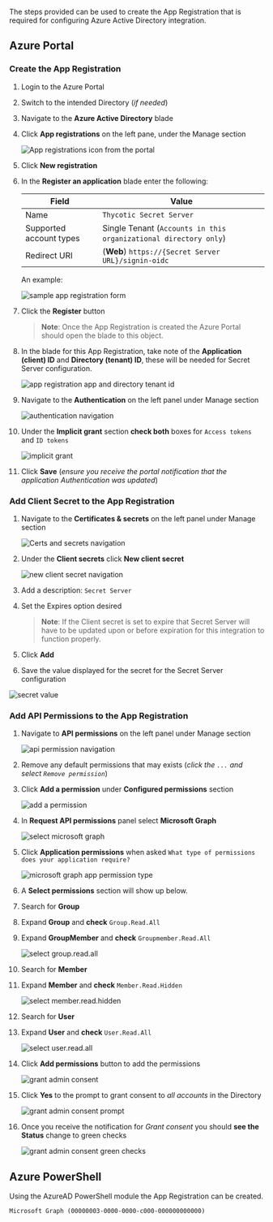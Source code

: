 [title]: # (Create an Azure App Registration)
[tags]: # (Azure, Azure Active Directory)
[priority]: # (1000)

The steps provided can be used to create the App Registration that is required for configuring Azure Active Directory integration.

## Azure Portal

### Create the App Registration

1. Login to the Azure Portal
1. Switch to the intended Directory (_if needed_)
1. Navigate to the **Azure Active Directory** blade
1. Click **App registrations** on the left pane, under the Manage section

   ![App registrations icon from the portal](./images/appregistration_icon.png)

1. Click **New registration**
1. In the **Register an application** blade enter the following:

   | Field | Value |
   | -------------- | ------------------- |
   | Name | `Thycotic Secret Server` |
   | Supported account types | Single Tenant (`Accounts in this organizational directory only`) |
   | Redirect URI | (**Web**) `https://{Secret Server URL}/signin-oidc` |

   An example:

   ![sample app registration form](./images/appregistration_sample.png)

1. Click the **Register** button

   > **Note**: Once the App Registration is created the Azure Portal should open the blade to this object.

1. In the blade for this App Registration, take note of the **Application (client) ID** and **Directory (tenant) ID**, these will be needed for Secret Server configuration.

   ![app registration app and directory tenant id](./images/appregistration_ids.png)

1. Navigate to the **Authentication** on the left panel under Manage section

   ![authentication navigation](./images/appregistration_auth.png)

1. Under the **Implicit grant** section **check both** boxes for `Access tokens` and `ID tokens`

   ![implicit grant](./images/appregistration_auth_implicitgrant.png)

1. Click **Save** (_ensure you receive the portal notification that the application Authentication was updated_)

### Add Client Secret to the App Registration

1. Navigate to the **Certificates & secrets** on the left panel under Manage section

   ![Certs and secrets navigation](./images/appregistration_certnsecrets.png)

1. Under the **Client secrets** click **New client secret**

   ![new client secret navigation](./images/appregistration_certnsecrets_newclientsecret.png)

1. Add a description: `Secret Server`
1. Set the Expires option desired
   > **Note**: If the Client secret is set to expire that Secret Server will have to be updated upon or before expiration for this integration to function properly.

1. Click **Add**
1. Save the value displayed for the secret for the Secret Server configuration

![secret value](./images/appregistration_certnsecrets_secretvalue.png)

### Add API Permissions to the App Registration

1. Navigate to **API permissions** on the left panel under Manage section

   ![api permission navigation](./images/appregistration_api.png)

1. Remove any default permissions that may exists (_click the `...` and select `Remove permission`_)

1. Click **Add a permission** under **Configured permissions** section

   ![add a permission](./images/appregistration_api_addperm.png)

1. In **Request API permissions** panel select **Microsoft Graph**

   ![select microsoft graph](./images/appregistration_api_requestperm.png)

1. Click **Application permissions** when asked `What type of permissions does your application require?`

   ![microsoft graph app permission type](./images/appregistration_api_msgraphappperm.png)

1. A **Select permissions** section will show up below.

1. Search for **Group**
1. Expand **Group** and **check** `Group.Read.All`
1. Expand **GroupMember** and **check** `Groupmember.Read.All`

   ![select group.read.all](./images/appregistration_api_msgraphgroup_readall.png)

1. Search for **Member**
1. Expand **Member** and **check** `Member.Read.Hidden`

   ![select member.read.hidden](./images/appregistration_api_msgraphmember_readhidden.png)

1. Search for **User**
1. Expand **User** and **check** `User.Read.All`

   ![select user.read.all](./images/appregistration_api_msgraphmember_userreadall.png)

1. Click **Add permissions** button to add the permissions

   ![grant admin consent](./images/appregistration_api_grantadminconsent.png)

1. Click **Yes** to the prompt to grant consent to _all accounts_ in the Directory

   ![grant admin consent prompt](./images/appregistration_api_grantadminconsent_prompt.png)

1. Once you receive the notification for _Grant consent_ you should **see the Status** change to green checks

   ![grant admin consent green checks](./images/appregistration_api_grantadminconsent_green.png)

## Azure PowerShell

Using the AzureAD PowerShell module the App Registration can be created.

`Microsoft Graph (00000003-0000-0000-c000-000000000000)`